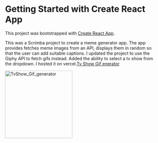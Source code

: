 # Getting Started with Create React App

This project was bootstrapped with [Create React App](https://github.com/facebook/create-react-app).

This was a Scrimba project to create a meme generator app. The app provides fetches meme images from an API, displays them in random so that the user can add suitable captions.
I updated the project to use the Giphy API to fetch gifs instead. Added the ability to select a tv show from the dropdown. 
I hosted it on vercel.[Tv Show Gif enerator](https://tv-show-random-gif-generator.vercel.app/)






















<img width="219" alt="TvShow_Gif_generator" src="https://user-images.githubusercontent.com/60152814/180967135-b0efc89d-96f3-4ee3-91b2-c862fa64c8e4.png">
















